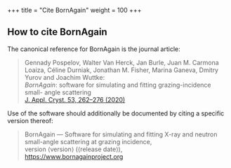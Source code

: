 +++
title = "Cite BornAgain"
weight = 100
+++

## How to cite BornAgain

The canonical reference for BornAgain is the journal article:
> Gennady Pospelov, Walter Van Herck, Jan Burle, Juan M. Carmona Loaiza, Céline Durniak, Jonathan M. Fisher, Marina Ganeva, Dmitry Yurov and Joachim Wuttke:<br>
> *BornAgain*: software for simulating and fitting grazing-incidence small-
angle scattering<br>
> [J. Appl. Cryst. 53, 262–276 (2020)](https://doi.org/10.1107/S1600576719016789)

Use of the software should additionally be documented by citing a specific version
thereof:<br>
> BornAgain — Software for simulating and fitting X-ray and neutron small-angle scattering at grazing incidence,<br>
> version ⟨version⟩ (⟨release date⟩),<br>
> https://www.bornagainproject.org
